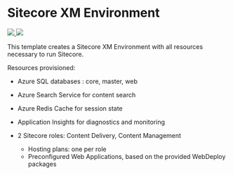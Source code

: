 # Sitecore XM Environment

<a href="https://portal.azure.com/#create/Microsoft.Template/uri/https%3A%2F%2Fraw.githubusercontent.com%2FSitecore%2Fsitecore-azure-quickstart-templates%2Fmaster%2Fxm%2Fazuredeploy.json%3Ftoken=AVW1Ug5RN1ZFpjUwqAajiNyO-D8COvpzks5YL89jwA%3D%3D" target="_blank">
    <img src="http://azuredeploy.net/deploybutton.png"/>
</a>
<a href="http://armviz.io/#/?load=https%3A%2F%2Fraw.githubusercontent.com%2FSitecore%2Fsitecore-azure-quickstart-templates%2Fmaster%2Fxm%2Fazuredeploy.json%3Ftoken=AVW1Ug5RN1ZFpjUwqAajiNyO-D8COvpzks5YL89jwA%3D%3D" target="_blank">
    <img src="http://armviz.io/visualizebutton.png"/>
</a>

This template creates a Sitecore XM Environment with all resources necessary to run Sitecore.

Resources provisioned:
 
  * Azure SQL databases : core, master, web
  * Azure Search Service for content search
  * Azure Redis Cache for session state
  * Application Insights for diagnostics and monitoring
  * 2 Sitecore roles: Content Delivery, Content Management

    * Hosting plans: one per role
    * Preconfigured Web Applications, based on the provided WebDeploy packages

